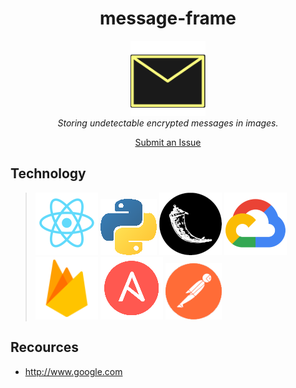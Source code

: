 <h1 align="center">message-frame</h1>
<p align="center">
  <img src="frontend/src/resources/envelope-with-background-outline.png" alt="angular-logo" width="120px" height="120px"/>
  <br>
  <i>Storing undetectable encrypted messages in images. 
  </i>
</p>

<p align="center">
  <a href="https://github.com/potofpie/message-frame/issues">Submit an Issue</a>
</p>


## Technology
> ![React](doc/readme_images/react.png) ![Python](doc/readme_images/python.png) ![Flask](doc/readme_images/flask.png)  ![GCloud](doc/readme_images/gcloud.png) ![Firebase](doc/readme_images/firebase.png) ![Ansible](doc/readme_images/ansible.png) ![Postman](doc/readme_images/postman.png)  



## Recources
* http://www.google.com